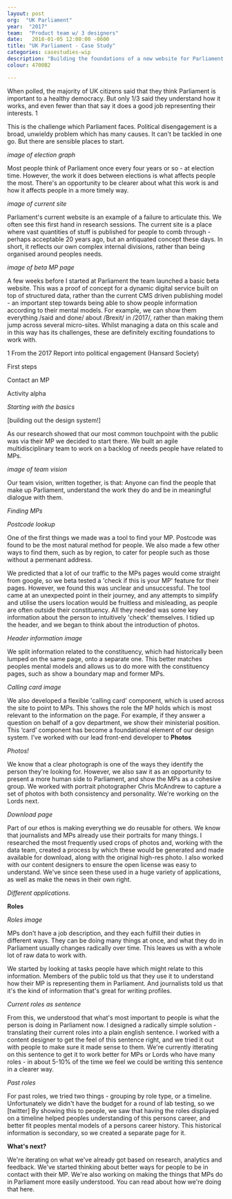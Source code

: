 ```yaml
---
layout: post
org:  "UK Parliament"
year:  "2017"
team:  "Product team w/ 3 designers"
date:   2018-01-05 12:00:00 -0600
title: "UK Parliament - Case Study"
categories: casestudies-wip
description: "Building the foundations of a new website for Parliament, making it easier for people to get to know their MPs and the Lords."
colour: 4700B2

---
```


When polled, the majority of UK citizens said that they think Parliament is important to a healthy democracy. But only 1/3 said they understand how it works, and even fewer than that say it does a good job representing their interests. 1

This is the challenge which Parliament faces. Political disengagement is a broad, unwieldy problem which has many causes. It can't be tackled in one go. But there are sensible places to start.

*image of election graph*

Most people think of Parliament once every four years or so - at election time. However, the work it does between elections is what affects people the most. There's an opportunity to be clearer about what this work is and how it affects people in a more timely way.

*image of current site*

Parliament's current website is an example of a failure to articulate this. We often see this first hand in research sessions. The current site is a place where vast quantities of stuff is published for people to comb through - perhaps acceptable 20 years ago, but an antiquated concept these days. In short, it reflects our own complex internal divisions, rather than being organised around peoples needs.

*image of beta MP page*

A few weeks before I started at Parliament the team launched a basic beta website. This was a proof of concept for a dynamic digital service built on top of structured data, rather than the current CMS driven publishing model - an important step towards being able to show people information according to their mental models. For example, we can show them everything /said and done/ about /Brexit/ in /2017/, rather than making them jump across several micro-sites. Whilst managing a data on this scale and in this way has its challenges, these are definitely exciting foundations to work with.

1 From the 2017 Report into political engagement (Hansard Society)

First steps

Contact an MP

Activity alpha

*Starting with the basics*

[building out the design system!]

As our research showed that our most common touchpoint with the public was via their MP we decided to start there. We built an agile multidisciplinary team to work on a backlog of needs people have related to MPs.

*image of team vision*

Our team vision, written together, is that:
Anyone can find the people that make up Parliament, understand the work they do and be in meaningful dialogue with them.

*Finding MPs*

*Postcode lookup*

One of the first things we made was a tool to find your MP.  Postcode was found to be the most natural method for people. We also made a few other ways to find them, such as by region, to cater for people such as those without a permenant address.

We predicted that a lot of our traffic to the MPs pages would come straight from google, so we beta tested a 'check if this is your MP' feature for their pages. However, we found this was unclear and unsuccessful. The tool came at an unexpected point in their journey, and any attempts to simplify and utilise the users location would be fruitless and misleading, as people are often outside their constituency. All they needed was some key information about the person to intuitively 'check' themselves. I tidied up the header, and we began to think about the introduction of photos.

*Header information image*

We split information related to the constituency, which had historically been lumped on the same page, onto a separate one. This better matches peoples mental models and allows us to do more with the constituency pages, such as show a boundary map and former MPs.

*Calling card image*

We also developed a flexible 'calling card' component, which is used across the site to point to MPs. This shows the role the MP holds which is most relevant to the information on the page. For example, if they answer a question on behalf of a gov department, we show their ministerial position. This ‘card’ component has become a foundational element of our design system. I’ve worked with our lead front-end developer to
**Photos**

*Photos!*

We know that a clear photograph is one of the ways they identify the person they're looking for. However, we also saw it as an opportunity to present a more human side to Parliament, and show the MPs as a cohesive group. We worked with portrait photographer Chris McAndrew to capture a set of photos with both consistency and personality. We're working on the Lords next.

*Download page*

Part of our ethos is making everything we do reusable for others. We know that journalists and MPs already use their portraits for many things. I researched the most frequently used crops of photos and, working with the data team, created a process by which these would be generated and made available for download, along with the original high-res photo. I also worked with our content designers to ensure the open license was easy to understand. We've since seen these used in a huge variety of applications, as well as make the news in their own right.

*Different applications.*

**Roles**

*Roles image*

MPs don't have a job description, and they each fulfill their duties in different ways. They can be doing many things at once, and what they do in Parliament usually changes radically over time. This leaves us with a whole lot of raw data to work with.

We started by looking at tasks people have which might relate to this information. Members of the public told us that they use it to understand how their MP is representing them in Parliament. And journalists told us that it's the kind of information that's great for writing profiles.

*Current roles as sentence*

From this, we understood that what's most important to people is what the person is doing in Parliament now. I designed a radically simple solution - translating their current roles into a plain english sentence. I worked with a content designer to get the feel of this sentence right, and we tried it out with people to make sure it made sense to them. We're currently itterating on this sentence to get it to work better for MPs or Lords who have many roles - in about 5-10% of the time we feel we could be writing this sentence in a clearer way.

*Past roles*

For past roles, we tried two things - grouping by role type, or a timeline. Unfortunately we didn't have the budget for a round of lab testing, so we [twitter] By showing this to people, we saw that having the roles displayed on a timeline helped peoples understanding of this persons career, and better fit peoples mental models of a persons career history. This historical information is secondary, so we created a separate page for it.

**What's next?**

We're iterating on what we've already got based on research, analytics and feedback. We've started thinking about better ways for people to be in contact with their MP. We're also working on making the things that MPs do in Parliament more easily understood. You can read about how we're doing that here.
